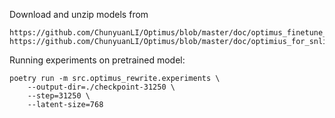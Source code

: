 Download and unzip models from
```
https://github.com/ChunyuanLI/Optimus/blob/master/doc/optimus_finetune_language_models.md
https://github.com/ChunyuanLI/Optimus/blob/master/doc/optimius_for_snli.md
```

Running experiments on pretrained model:
```
poetry run -m src.optimus_rewrite.experiments \
    --output-dir=./checkpoint-31250 \
    --step=31250 \
    --latent-size=768
```
